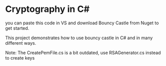 # Cryptography in C#
you can paste this code in VS and download Bouncy Castle from Nuget to get started.

This project demonstrates how to use bouncy castle in C# and in many different ways.

Note: The CreatePemFile.cs is a bit outdated, use RSAGenerator.cs instead to create keys

